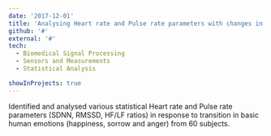 ```yaml
---
date: '2017-12-01'
title: 'Analysing Heart rate and Pulse rate parameters with changes in common emotions'
github: '#'
external: '#'
tech:
  - Biomedical Signal Processing
  - Sensors and Measurements
  - Statistical Analysis 

showInProjects: true
---
```


Identified and analysed various statistical Heart rate and Pulse rate parameters (SDNN, RMSSD, HF/LF ratios) in response to transition in basic human emotions (happiness, sorrow and anger) from 60 subjects.


